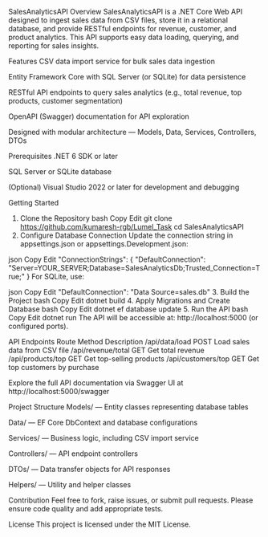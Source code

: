 SalesAnalyticsAPI
Overview
SalesAnalyticsAPI is a .NET Core Web API designed to ingest sales data from CSV files, store it in a relational database, and provide RESTful endpoints for revenue, customer, and product analytics. This API supports easy data loading, querying, and reporting for sales insights.

Features
CSV data import service for bulk sales data ingestion

Entity Framework Core with SQL Server (or SQLite) for data persistence

RESTful API endpoints to query sales analytics (e.g., total revenue, top products, customer segmentation)

OpenAPI (Swagger) documentation for API exploration

Designed with modular architecture — Models, Data, Services, Controllers, DTOs

Prerequisites
.NET 6 SDK or later

SQL Server or SQLite database

(Optional) Visual Studio 2022 or later for development and debugging

Getting Started
1. Clone the Repository
bash
Copy
Edit
git clone https://github.com/kumaresh-rgb/Lumel_Task
cd SalesAnalyticsAPI
2. Configure Database Connection
Update the connection string in appsettings.json or appsettings.Development.json:

json
Copy
Edit
"ConnectionStrings": {
  "DefaultConnection": "Server=YOUR_SERVER;Database=SalesAnalyticsDb;Trusted_Connection=True;"
}
For SQLite, use:

json
Copy
Edit
"DefaultConnection": "Data Source=sales.db"
3. Build the Project
bash
Copy
Edit
dotnet build
4. Apply Migrations and Create Database
bash
Copy
Edit
dotnet ef database update
5. Run the API
bash
Copy
Edit
dotnet run
The API will be accessible at: http://localhost:5000 (or configured ports).

API Endpoints
Route	Method	Description
/api/data/load	POST	Load sales data from CSV file
/api/revenue/total	GET	Get total revenue
/api/products/top	GET	Get top-selling products
/api/customers/top	GET	Get top customers by purchase

Explore the full API documentation via Swagger UI at http://localhost:5000/swagger

Project Structure
Models/ — Entity classes representing database tables

Data/ — EF Core DbContext and database configurations

Services/ — Business logic, including CSV import service

Controllers/ — API endpoint controllers

DTOs/ — Data transfer objects for API responses

Helpers/ — Utility and helper classes

Contribution
Feel free to fork, raise issues, or submit pull requests. Please ensure code quality and add appropriate tests.

License
This project is licensed under the MIT License.
